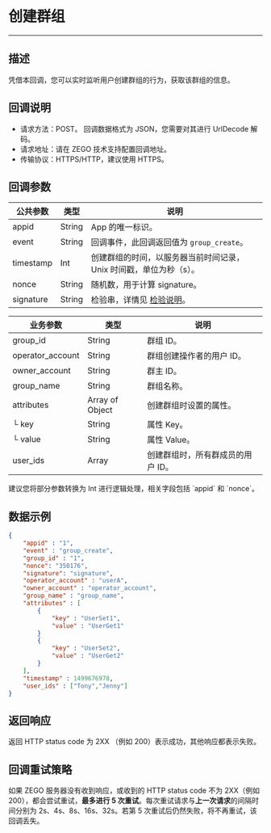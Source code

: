 # 创建群组

---

## 描述

凭借本回调，您可以实时监听用户创建群组的行为，获取该群组的信息。

## 回调说明

- 请求方法：POST。
  <Note title="说明">
  回调数据格式为 JSON，您需要对其进行 UrlDecode 解码。
  </Note>
- 请求地址：请在 ZEGO 技术支持配置回调地址。
- 传输协议：HTTPS/HTTP，建议使用 HTTPS。

## 回调参数

| 公共参数 | 类型 | 说明 |
|------|------|------|
| appid | String | App 的唯一标识。 |
| event | String | 回调事件，此回调返回值为 `group_create`。 |
| timestamp | Int | 创建群组的时间，以服务器当前时间记录，Unix 时间戳，单位为秒（s）。 |
| nonce | String | 随机数，用于计算 signature。 |
| signature | String | 检验串，详情见 [检验说明](/zim-server/callbacks/authenticating-server-to-server-callbacks)。 |

| 业务参数 | 类型 | 说明 |
|------|------|------|
| group_id | String | 群组 ID。 |
| operator_account | String | 群组创建操作者的用户 ID。 |
| owner_account | String | 群主 ID。 |
| group_name | String | 群组名称。 |
| attributes | Array of Object  | 创建群组时设置的属性。 |
| └ key | String | 属性 Key。 |
| └ value | String | 属性 Value。 |
| user_ids | Array | 创建群组时，所有群成员的用户 ID。 |

<Note title="说明">
建议您将部分参数转换为 Int 进行逻辑处理，相关字段包括 `appid` 和 `nonce`。
</Note>

## 数据示例

```json
{
    "appid" : "1",
    "event" : "group_create",
    "group_id" : "1",
    "nonce": "350176",
    "signature": "signature",
    "operator_account" : "userA",
    "owner_account" : "operator_account",
    "group_name" : "group_name",
    "attributes" : [
        {
            "key" : "UserSet1",
            "value" : "UserGet1"
        }
        {
            "key" : "UserSet2",
            "value" : "UserGet2"
        }
    ],
    "timestamp" : 1499676978,
    "user_ids" : ["Tony","Jenny"]
}
```

## 返回响应

返回 HTTP status code 为 2XX （例如 200）表示成功，其他响应都表示失败。

## 回调重试策略

如果 ZEGO 服务器没有收到响应，或收到的 HTTP status code 不为 2XX（例如 200），都会尝试重试，**最多进行 5 次重试**。每次重试请求与**上一次请求**的间隔时间分别为 2s、4s、8s、16s、32s。若第 5 次重试后仍然失败，将不再重试，该回调丢失。
